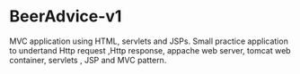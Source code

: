 # BeerAdvice-v1
MVC application using HTML, servlets and JSPs.
Small practice application to undertand Http request ,Http response, appache web server, tomcat web container, servlets , JSP and MVC pattern.

